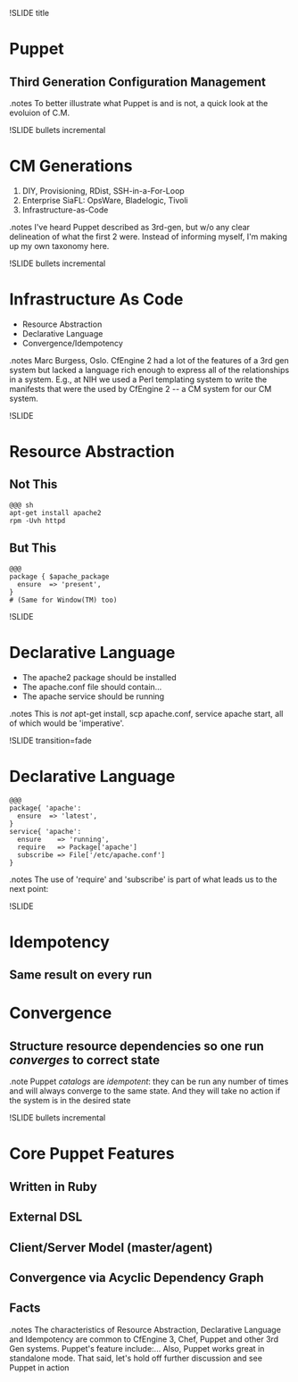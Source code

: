
!SLIDE title

# Puppet #

## Third Generation Configuration Management

.notes To better illustrate what Puppet is and is not, a quick look at the
evoluion of C.M.



!SLIDE bullets incremental 

# CM Generations #

1. DIY, Provisioning, RDist, SSH-in-a-For-Loop
1. Enterprise SiaFL: OpsWare, Bladelogic, Tivoli
1. Infrastructure-as-Code

.notes I've heard Puppet described as 3rd-gen, but w/o any clear delineation
of what the first 2 were. Instead of informing myself, I'm making up my own
taxonomy here.





!SLIDE bullets incremental

# Infrastructure As Code #

* Resource Abstraction
* Declarative Language
* Convergence/Idempotency

.notes Marc Burgess, Oslo.  CfEngine 2 had a lot of the features of a 3rd gen
system but lacked a language rich enough to express all of the relationships
in a system.  E.g., at NIH we used a Perl templating system to write the
manifests that were the used by CfEngine 2 -- a CM system for our CM system.




!SLIDE

# Resource Abstraction #
## Not This ##

    @@@ sh
    apt-get install apache2
    rpm -Uvh httpd

## But This ##

    @@@ 
    package { $apache_package
      ensure  => 'present',
    }
    # (Same for Window(TM) too)



!SLIDE 

# Declarative Language #

* The apache2 package should be installed
* The apache.conf file should contain...
* The apache service should be running

.notes This is _not_ apt-get install, scp apache.conf, service apache start,
all of which would be 'imperative'. 

!SLIDE transition=fade

# Declarative Language

    @@@
    package{ 'apache':
      ensure  => 'latest',
    }
    service{ 'apache':
      ensure    => 'running',
      require   => Package['apache']
      subscribe => File['/etc/apache.conf']
    }

.notes The use of 'require' and 'subscribe' is part of what leads us to the
next point:

!SLIDE

# Idempotency #
## Same result on every run ##
# Convergence #
## Structure resource dependencies so one run _converges_ to correct state ##

.note Puppet _catalogs_ are _idempotent_: they can be run any number of times and
will always converge to the same state.  And they will take no action if the
system is in the desired state

!SLIDE bullets incremental

# Core Puppet Features #

## Written in Ruby ##
## External DSL ##
## Client/Server Model (master/agent) ##
## Convergence via Acyclic Dependency Graph ##
## Facts ##

.notes The characteristics of Resource Abstraction, Declarative Language and
Idempotency are common to CfEngine 3, Chef, Puppet and other 3rd Gen systems.
Puppet's feature include:...  Also, Puppet works great in standalone mode.
That said, let's hold off further discussion and see Puppet in action

